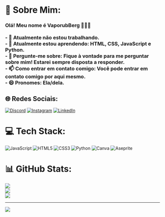 # 💫 Sobre Mim:
### Olá! Meu nome é VaporubBerg 🙋🏻‍♀️<br><br>- 🔭 Atualmente não estou trabalhando.<br>- 🌱 Atualmente estou aprendendo: HTML, CSS, JavaScript e Python.<br>- 💬 Pergunte-me sobre: Fique à vontade para me perguntar sobre mim! Estarei sempre disposta a responder.<br>- 📫 Como entrar em contato comigo: Você pode entrar em contato comigo por aqui mesmo.<br>- 😄 Pronomes: Ela/dela.


## 🌐 Redes Sociais:
[![Discord](https://img.shields.io/badge/Discord-%237289DA.svg?logo=discord&logoColor=white)](https://discord.gg/T72GANsC) [![Instagram](https://img.shields.io/badge/Instagram-%23E4405F.svg?logo=Instagram&logoColor=white)](https://instagram.com/vaporub_dev) [![LinkedIn](https://img.shields.io/badge/LinkedIn-%230077B5.svg?logo=linkedin&logoColor=white)](https://www.linkedin.com/in/erica-paixao-gois/) 

# 💻 Tech Stack:
![JavaScript](https://img.shields.io/badge/javascript-%23323330.svg?style=for-the-badge&logo=javascript&logoColor=%23F7DF1E) ![HTML5](https://img.shields.io/badge/html5-%23E34F26.svg?style=for-the-badge&logo=html5&logoColor=white) ![CSS3](https://img.shields.io/badge/css3-%231572B6.svg?style=for-the-badge&logo=css3&logoColor=white) ![Python](https://img.shields.io/badge/python-3670A0?style=for-the-badge&logo=python&logoColor=ffdd54) ![Canva](https://img.shields.io/badge/Canva-%2300C4CC.svg?style=for-the-badge&logo=Canva&logoColor=white) ![Aseprite](https://img.shields.io/badge/Aseprite-FFFFFF?style=for-the-badge&logo=Aseprite&logoColor=#7D929E)
# 📊 GitHub Stats:
![](https://github-readme-stats.vercel.app/api?username=VaporubBerg&theme=radical&hide_border=true&include_all_commits=true&count_private=true)<br/>
![](https://github-readme-streak-stats.herokuapp.com/?user=VaporubBerg&theme=radical&hide_border=true)<br/>
![](https://github-readme-stats.vercel.app/api/top-langs/?username=VaporubBerg&theme=radical&hide_border=true&include_all_commits=true&count_private=true&layout=compact)

---
[![](https://visitcount.itsvg.in/api?id=VaporubBerg&icon=2&color=10)](https://visitcount.itsvg.in)
